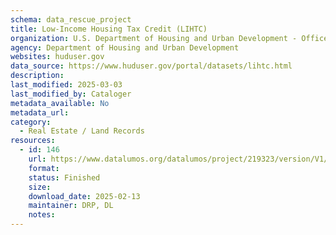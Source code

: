 ```yaml
---
schema: data_rescue_project 
title: Low-Income Housing Tax Credit (LIHTC)
organization: U.S. Department of Housing and Urban Development - Office of Policy Development and Research
agency: Department of Housing and Urban Development
websites: huduser.gov
data_source: https://www.huduser.gov/portal/datasets/lihtc.html
description: 
last_modified: 2025-03-03
last_modified_by: Cataloger
metadata_available: No
metadata_url: 
category:
  - Real Estate / Land Records
resources:
  - id: 146
    url: https://www.datalumos.org/datalumos/project/219323/version/V1/view
    format: 
    status: Finished
    size: 
    download_date: 2025-02-13
    maintainer: DRP, DL
    notes: 
---
```

